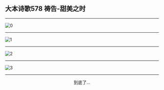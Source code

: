 
## 大本诗歌578 祷告-甜美之时
        
<div id="aplayer0"></div>

---

<img alt="0" data-original="/data/d0577/0.png">

---

<img alt="1" data-original="/data/d0577/1.png">

---

<img alt="2" data-original="/data/d0577/2.png">

---

<img alt="3" data-original="/data/d0577/3.png">

---

<p style="text-align: center">到底了...</p>

<script src="/js/dist-view.js"></script>

<script>
MAIN.id = 'd0577';
        
const ap0 = new APlayer({
    container: document.getElementById('aplayer0'),
    volume: 1,
    loop: 'none',
    preload: 'none',
    audio: [{
        name: '大本诗歌578.mp3',
        artist: '大本诗歌',
        url: 'https://res.wx.qq.com/voice/getvoice?mediaid=MzI0NTk3MDM5M18yMjQ3NDk0Nzkz',
        cover: '/favicon'
    }]
});
</script>
